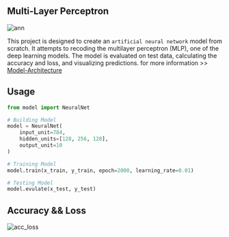 Multi-Layer Perceptron
----------------------

![ann](https://github.com/user-attachments/assets/eedfc466-bb47-40ee-bde4-595746552ffa)

This project is designed to create an `artificial neural network` model from scratch. It attempts to recoding the multilayer perceptron (MLP), one of the deep learning models.
The model is evaluated on test data, calculating the accuracy and loss, and visualizing predictions. for more information >> [Model-Architecture](docs/model_architecture.md)

## Usage
```python
from model import NeuralNet

# Building Model
model = NeuralNet(
    input_unit=784,
    hidden_units=[128, 256, 128],
    output_unit=10
)

# Training Model
model.train(x_train, y_train, epoch=2000, learning_rate=0.01)

# Testing Model
model.evulate(x_test, y_test)
```

## Accuracy && Loss
![acc_loss](https://github.com/user-attachments/assets/21e3ae52-a8e8-4d16-b583-86a4d8965daf)
